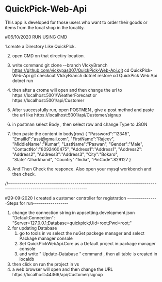 # QuickPick-Web-Api
This app is developed for those users who want to order their goods or items from the local shop in the locality.

#06/10/2020
RUN USING CMD

1.create a Directory Like QuickPick.

2. open CMD on that directiry location.

3. write command
git clone --branch VIckyBranch https://github.com/vickypas007/QuickPick-Web-Api.git
cd QuickPick-Web-Api
git checkout VIckyBranch
dotnet restore
cd QuickPick Web Api
dotnet run 

3. then after a crome will open and then change the url to https://localhost:5001/WeatherForecast or https://localhost:5001/api/Customer

4. After successfully run,  open POSTMEN , give a post method and paste the url like https://localhost:5001/api/Customer/signup

5. in postman select Body , then select row and change Type to JSON

6. then paste the content in body(row)
{
    "Password":"12345",
    "EmailId":"assj@gmail.com",
    "FirstName":"Rajeev",
    "MiddleName":"Kumar",
    "LastName":"Paswan",
    "Gender":"Male",
    "ContactNo":"8092460475",
    "Address1":"Address1",
    "Address2": "Address2",
    "Address3":"Address3",
    "City":"Bokaro",
    "State":"Jharkhand",
    "Country":"India",
    "PinCode":829127
}

7.  And Then Check the responce. Also open your mysql workbench and then check.

//----------------------------------------------------------------------------------------------------------------------


#29-09-2020
I created a customer controller for registration 
----------------Steps for run------------------
1. change the connection string in appsetting.development.json
"DefaultConnection": "Server=127.0.0.1;Database=quickpick;Uid=root;Pwd=root;"
2. for updating Database
   1. go to tools in vs select the  nuGet packege manager and select Package manager console
   2. Set QuickPickWebApi.Core as a Default project in package manager console
   3. and write " Update-Database " command , then all table is created in localdb
3. then click on run the project in vs
4. a web browser will open and then change the URL https://localhost:44369/api/Customer/signup
